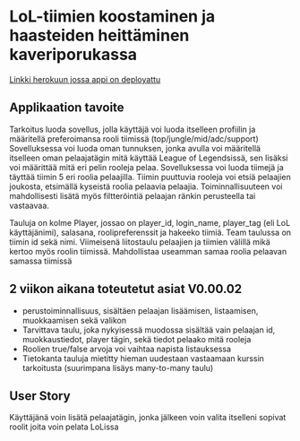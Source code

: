 <h1> LoL-tiimien koostaminen ja haasteiden heittäminen kaveriporukassa  </h1>
  
  [Linkki herokuun jossa appi on deployattu](https://tsohateambuilder.herokuapp.com)
  
  <h2>Applikaation tavoite</h2>
  
<p> Tarkoitus luoda sovellus, jolla käyttäjä voi luoda itselleen profiilin ja määritellä preferoimansa rooli tiimissä (top/jungle/mid/adc/support)  
Sovelluksessa voi luoda oman tunnuksen, jonka avulla voi määritellä itselleen oman pelaajatägin mitä käyttää League of Legendsissä, sen lisäksi voi määrittää mitä eri pelin rooleja pelaa. Sovelluksessa voi luoda tiimejä ja täyttää tiimin 5 eri roolia pelaajilla. Tiimin puuttuvia rooleja voi etsiä pelaajien joukosta, etsimällä kyseistä roolia pelaavia pelaajia. Toiminnallisuuteen voi mahdollisesti lisätä myös filtteröintiä pelaajan ränkin perusteella tai vastaavaa.  
  
  
  Tauluja on kolme Player, jossao on player_id, login_name, player_tag (eli LoL käyttäjänimi), salasana, roolipreferenssit ja hakeeko tiimiä. Team taulussa on tiimin id sekä nimi. Viimeisenä liitostaulu pelaajien ja tiimien välillä mikä kertoo myös roolin tiimissä. Mahdollistaa useamman samaa roolia pelaavan samassa tiimissä</p>

<h2>2 viikon aikana toteutetut asiat V0.00.02</h2>
<ul>
<li>perustoiminnallisuus, sisältäen pelaajan lisäämisen, listaamisen, muokkaamisen sekä valikon</li>
<li>Tarvittava taulu, joka nykyisessä muodossa sisältää vain pelaajan id, muokkaustiedot, player tägin, sekä tiedot pelaako mitä rooleja</li>
<li>Roolien true/false arvoja voi vaihtaa napista listauksessa</li>
<li>Tietokanta tauluja mietitty hieman uudestaan vastaamaan kurssin tarkoitusta (suurimpana lisäys many-to-many taulu)</li>
</ul>

<h2>User Story</h2>
<p>Käyttäjänä voin lisätä pelaajatägin, jonka jälkeen voin valita itselleni sopivat roolit joita voin pelata LoLissa</p>
